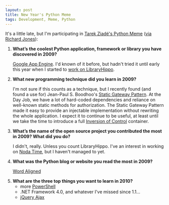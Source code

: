 ```yaml
---
layout: post
title: New Year's Python Meme
tags: Development, Meme, Python
---
```

It's a little late, but I'm participating in <a href="http://tarekziade.wordpress.com/2009/12/28/new-years-python-meme/">Tarek Ziadé's Python Meme</a> (<a href="http://www.mechanicalcat.net/richard/log/Python/New_Year_s_Python_meme">via Richard Jones</a>):
<ol>
	<li><strong>What’s the coolest Python application, framework or library you have discovered in 2009?</strong>
              <p><a href="http://code.google.com/appengine/">Google App Engine</a>. I'd known of it before, but hadn't tried it until early this year when I started to <a href="/2010/01/08/meet-libraryhippo/">work on LibraryHippo</a>.</p></li>
	<li><strong>What new programming technique did you learn in 2009?</strong>
              <p>I'm not sure if this counts as a technique, but I recently found (and found a use for) Jean-Paul S. Boodhoo's <a href="http://blog.jpboodhoo.com/TheStaticGatewayPattern.aspx">Static Gateway Pattern</a>. At the Day Job, we have a lot of hard-coded dependencies and reliance on well-known static methods for authorization. The Static Gateway Pattern made it easy to provide an injectable implementation without rewriting the whole application. I expect it to continue to be useful, at least until we take the time to introduce a full  <a href="http://en.wikipedia.org/wiki/Inversion_of_Control">Inversion of Control</a> container.</p></li>
	<li><strong>What’s the name of the open source project you contributed the most in 2009? What did you do?</strong>
              <p>I didn't, really. Unless you count LibraryHippo. I've an interest in working on <a href="http://code.google.com/p/noda-time/">Noda Time</a>, but I haven't managed to yet.</p></li>
	<li><strong>What was the Python blog or website you read the most in 2009?</strong>
              <p><a href="http://wordaligned.org/">Word Aligned</a></p></li>
	<li><strong>What are the three top things you want to learn in 2010?</strong>
              <ul>
                  <li>more <a href="http://technet.microsoft.com/en-us/scriptcenter/dd742419.aspx">PowerShell</a></li>
                  <li>.NET Framework 4.0, and whatever I've missed since 1.1...</li>
                  <li><a href="http://api.jquery.com/category/ajax/">jQuery Ajax</a></li>
              </ul></li>
</ol>
